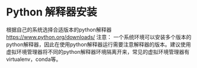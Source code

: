 # Python 解释器安装
根据自己的系统选择合适版本的python解释器 https://www.python.org/downloads/
注意： 一个系统环境可以安装多个版本的python解释器，因此在使用python解释器运行需要注意解释器的版本。建议使用虚拟环境管理器将不同的python解释器环境隔离开来，常见的虚拟环境管理器有virtualenv，conda等。



<!--stackedit_data:
eyJoaXN0b3J5IjpbLTEzOTg2NTE5OTYsMzY1NDAyMDEwLC0zOD
g1ODM1NjIsMTIzNzk0Mjc1OSwxMjQzNjYxNjM4XX0=
-->